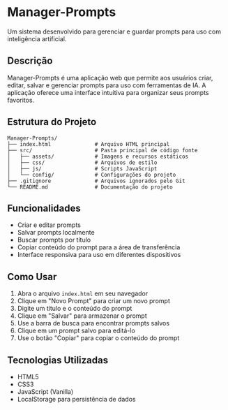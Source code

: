 # Manager-Prompts

Um sistema desenvolvido para gerenciar e guardar prompts para uso com inteligência artificial.

## Descrição

Manager-Prompts é uma aplicação web que permite aos usuários criar, editar, salvar e gerenciar prompts para uso com ferramentas de IA. A aplicação oferece uma interface intuitiva para organizar seus prompts favoritos.

## Estrutura do Projeto

```
Manager-Prompts/
├── index.html              # Arquivo HTML principal
├── src/                    # Pasta principal de código fonte
│   ├── assets/             # Imagens e recursos estáticos
│   ├── css/                # Arquivos de estilo
│   ├── js/                 # Scripts JavaScript
│   └── config/             # Configurações do projeto
├── .gitignore              # Arquivos ignorados pelo Git
└── README.md               # Documentação do projeto
```

## Funcionalidades

- Criar e editar prompts
- Salvar prompts localmente
- Buscar prompts por título
- Copiar conteúdo do prompt para a área de transferência
- Interface responsiva para uso em diferentes dispositivos

## Como Usar

1. Abra o arquivo `index.html` em seu navegador
2. Clique em "Novo Prompt" para criar um novo prompt
3. Digite um título e o conteúdo do prompt
4. Clique em "Salvar" para armazenar o prompt
5. Use a barra de busca para encontrar prompts salvos
6. Clique em um prompt salvo para editá-lo
7. Use o botão "Copiar" para copiar o conteúdo do prompt

## Tecnologias Utilizadas

- HTML5
- CSS3
- JavaScript (Vanilla)
- LocalStorage para persistência de dados


